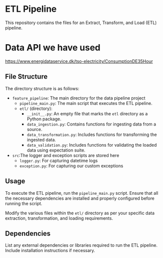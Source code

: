 # ETL Pipeline



This repository contains the files for an Extract, Transform, and Load (ETL) pipeline.

# Data API we have used
<a href="https://www.energidataservice.dk/tso-electricity/ConsumptionDE35Hour">https://www.energidataservice.dk/tso-electricity/ConsumptionDE35Hour</a>

## File Structure

The directory structure is as follows:
-  `feature_pipeline`: The main directory for the data pipeline project
    - `pipeline_main.py`: The main script that executes the ETL pipeline.
    - `etl/` (directory):
      - `__init__.py`: An empty file that marks the `etl` directory as a Python package.
      <!-- - `data_load.py`: Contains functions for loading data into the pipeline. -->
      - `data_ingestion.py`: Contains functions for ingesting data from a source.
      - `data_transformation.py`: Includes functions for transforming the ingested data.
       - `data_validation.py`: Includes functions for validating the loaded data using expectation suite.
- `src`:The logger and exception scripts are stored here
    - `logger.py`: For capturing datetime logs
    - `exception.py`: For capturing our custom exceptions 
## Usage

To execute the ETL pipeline, run the `pipeline_main.py` script. Ensure that all the necessary dependencies are installed and properly configured before running the script.

Modify the various files within the `etl/` directory as per your specific data extraction, transformation, and loading requirements.

## Dependencies

List any external dependencies or libraries required to run the ETL pipeline. Include installation instructions if necessary.

